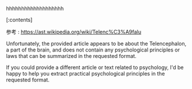

hhhhhhhhhhhhhhhhhhh
    
[:contents]

参考 : https://ast.wikipedia.org/wiki/Telenc%C3%A9falu

Unfortunately, the provided article appears to be about the Telencephalon, a part of the brain, and does not contain any psychological principles or laws that can be summarized in the requested format.

If you could provide a different article or text related to psychology, I'd be happy to help you extract practical psychological principles in the requested format.

    